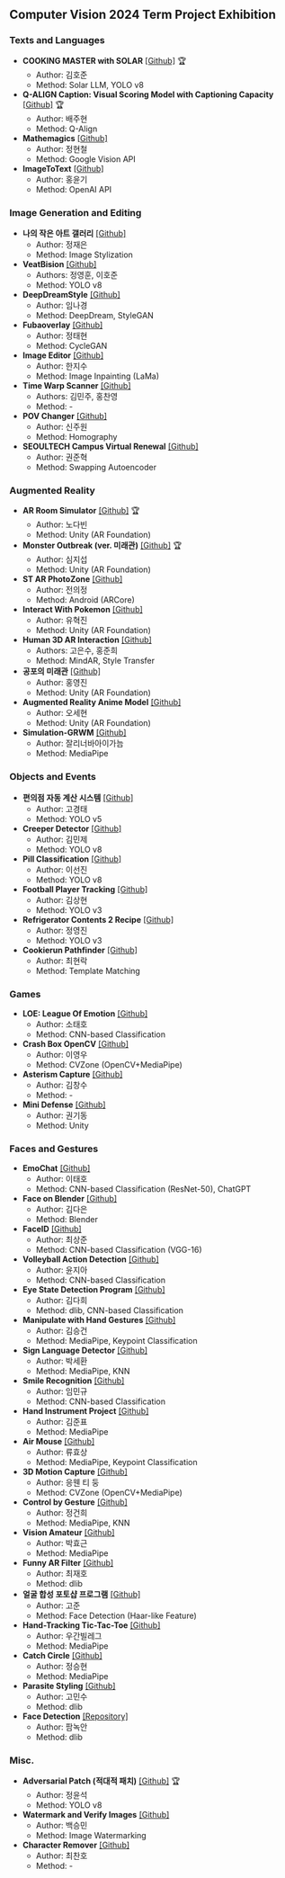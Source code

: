 ## Computer Vision 2024 Term Project Exhibition

### Texts and Languages
* **COOKING MASTER with SOLAR** [[Github]](https://github.com/Hxjxxn95/COOKING-MASTER-with-SOLAR) 🏆
  * Author: 김호준
  * Method: Solar LLM, YOLO v8
* **Q-ALIGN Caption: Visual Scoring Model with Captioning Capacity** [[Github]](https://github.com/qowngus33/q-align-caption) 🏆
  * Author: 배주현
  * Method: Q-Align
* **Mathemagics** [[Github]](https://github.com/Jung-H-C/Mathemagics)
  * Author: 정현철
  * Method: Google Vision API
* **ImageToText** [[Github]](https://github.com/Hongyooungi/ImageToText)
  * Author: 홍윤기
  * Method: OpenAI API



### Image Generation and Editing
* **나의 작은 아트 갤러리** [[Github]](https://github.com/jaeeun225/Artistic_Style_Transfer)
  * Author: 정재은
  * Method: Image Stylization
* **VeatBision** [[Github]](https://github.com/younghun1124/VeatBision.git)
  * Authors: 정영훈, 이호준
  * Method: YOLO v8
* **DeepDreamStyle** [[Github]](https://github.com/shfnqkdlfjtm/DeepDreamStyle)
  * Author: 임나경
  * Method: DeepDream, StyleGAN
* **Fubaoverlay** [[Github]](https://github.com/sweetburble/Fubaoverlay)
  * Author: 정태현
  * Method: CycleGAN
* **Image Editor** [[Github]](https://github.com/Jisu0528/ImageEditor)
  * Author: 한지수
  * Method: Image Inpainting (LaMa)
* **Time Warp Scanner** [[Github]](https://github.com/wgdcwd/TimeWarpScanner)
  * Authors: 김민주, 홍찬영
  * Method: -
* **POV Changer** [[Github]](https://github.com/CeiSei/POV_Changer)
  * Author: 신주원
  * Method: Homography
* **SEOULTECH Campus Virtual Renewal** [[Github]](https://github.com/jundoopop/swapping-autoencoder-pytorch)
  * Author: 권준혁
  * Method: Swapping Autoencoder



### Augmented Reality
* **AR Room Simulator** [[Github]](https://github.com/nodb/ARRoomSimulator) 🏆
  * Author: 노다빈
  * Method: Unity (AR Foundation)
* **Monster Outbreak (ver. 미래관)** [[Github]](https://github.com/JisubShim/Monster_Outbreak-AR) 🏆
  * Author: 심지섭
  * Method: Unity (AR Foundation)
* **ST AR PhotoZone** [[Github]](https://github.com/STPhotoZone/photoZone)
  * Author: 전의정
  * Method: Android (ARCore)
* **Interact With Pokemon** [[Github]](https://github.com/yhj0329/InteractWithPokemon)
  * Author: 유혁진
  * Method: Unity (AR Foundation)
* **Human 3D AR Interaction** [[Github]](https://github.com/skdltn210/Human-3D-AR-Interaction )
  * Authors: 고은수, 홍준희
  * Method: MindAR, Style Transfer
* **공포의 미래관** [[Github]](https://github.com/KimximyaFan/Horror-Mirae-Hall)
  * Author: 홍영진
  * Method: Unity (AR Foundation)
* **Augmented Reality Anime Model** [[Github]](https://github.com/Kumauma/AnimeModel-with-AR.git)
  * Author: 오세현
  * Method: Unity (AR Foundation)
* **Simulation-GRWM** [[Github]](https://github.com/aikozvezda/Simulation-GRWM)
  * Author: 잘리너바아이가늠
  * Method: MediaPipe



### Objects and Events
* **편의점 자동 계산 시스템** [[Github]](https://github.com/kraftenty/cvs-auto-checkout-system)
  * Author: 고경태
  * Method: YOLO v5
* **Creeper Detector** [[Github]](https://github.com/Timeshifts/Creeper_Detector)
  * Author: 김민제
  * Method: YOLO v8
* **Pill Classification** [[Github]](https://github.com/SJ-1011/Pill_Data)
  * Author: 이선진
  * Method: YOLO v8
* **Football Player Tracking** [[Github]](https://github.com/HLife15/CV_Football_Players_Tracking)
  * Author: 김상현
  * Method: YOLO v3
* **Refrigerator Contents 2 Recipe** [[Github]](https://github.com/jyj7652/Refrigerator2recipe)
  * Author: 정영진
  * Method: YOLO v3
* **Cookierun Pathfinder** [[Github]](https://github.com/goes00/Cookierun_Pathfinder)
  * Author: 최현락
  * Method: Template Matching



### Games
* **LOE: League Of Emotion** [[Github]](https://github.com/SoTaeHo/LOE-LeagueOfEmotion/tree/main)
  * Author: 소태호
  * Method: CNN-based Classification
* **Crash Box OpenCV** [[Github]](https://github.com/ywoolee/Crash_Box_openCV)
  * Author: 이영우
  * Method: CVZone (OpenCV+MediaPipe)
* **Asterism Capture** [[Github]](https://github.com/andrew0416/AsterismCapture)
  * Author: 김창수
  * Method: -
* **Mini Defense** [[Github]](https://github.com/gidongkwon/mini-defense)
  * Author: 권기동
  * Method: Unity



### Faces and Gestures
* **EmoChat** [[Github]](https://github.com/singsingsing3/EmoChat-detecting-your-Emotion-with-cam-and-ChatBot-AI-)
  * Author: 이태호
  * Method: CNN-based Classification (ResNet-50), ChatGPT
* **Face on Blender** [[Github]](https://github.com/KimDa99/FaceOn_Blender)
  * Author: 김다은
  * Method: Blender
* **FaceID** [[Github]](https://github.com/ajbuwidnnfjwj/FaceID)
  * Author: 최상준
  * Method: CNN-based Classification (VGG-16)
* **Volleyball Action Detection** [[Github]](https://github.com/JIAYOOON/Volleyball-Action-Detection)
  * Author: 윤지아
  * Method: CNN-based Classification
* **Eye State Detection Program** [[Github]](https://github.com/kdhhirlaekgml/closed-eyes-selecter)
  * Author: 김다희
  * Method: dlib, CNN-based Classification
* **Manipulate with Hand Gestures** [[Github]](https://github.com/wingun322/Manipulate-with-hand-gestures)
  * Author: 김승건
  * Method: MediaPipe, Keypoint Classification
* **Sign Language Detector** [[Github]](https://github.com/sehwan12/signLang)
  * Author: 박세환
  * Method: MediaPipe, KNN
* **Smile Recognition** [[Github]](https://github.com/limstinger/Smile_Recognition)
  * Author: 임민규
  * Method: CNN-based Classification
* **Hand Instrument Project** [[Github]](https://github.com/jejune86/Hand_Instrument)
  * Author: 김준표
  * Method: MediaPipe
* **Air Mouse** [[Github]](https://github.com/hje1072/Air_Mouse-)
  * Author: 류효상
  * Method: MediaPipe, Keypoint Classification
* **3D Motion Capture** [[Github]](https://github.com/yunee19/3D-Motion-Capture)
  * Author: 응웬 티 둥
  * Method: CVZone (OpenCV+MediaPipe)
* **Control by Gesture** [[Github]](https://github.com/starvvolf/ControlByGesture)
  * Author: 정건희
  * Method: MediaPipe, KNN
* **Vision Amateur** [[Github]](https://github.com/hyotaime/vision-amateur)
  * Author: 박효근
  * Method: MediaPipe
* **Funny AR Filter** [[Github]](https://github.com/Cho1jaeho/funnyface_AR_filter)
  * Author: 최재호
  * Method: dlib
* **얼굴 합성 포토샵 프로그램** [[Github]](https://github.com/kohjun/Face-Overlay-Photoshop)   
  * Author: 고준
  * Method: Face Detection (Haar-like Feature)
* **Hand-Tracking Tic-Tac-Toe** [[Github]](https://github.com/UUG4N4A1/Computer-Vision-assignments/tree/main/Hand-Tracking%20TicTacToe)
  * Author: 우간빌레그
  * Method: MediaPipe
* **Catch Circle** [[Github]](https://github.com/b0v0d/Catch-Circle)
  * Author: 정승현
  * Method: MediaPipe
* **Parasite Styling** [[Github]](https://github.com/illboi1/parasite-styling)
  * Author: 고민수
  * Method: dlib
* **Face Detection** [[Repository]](-)
  * Author: 팜녹안
  * Method: dlib



### Misc.
* **Adversarial Patch (적대적 패치)** [[Github]](https://github.com/seokkkkkk/Adversarial-Patch-Attack-Implemetaion-Include-Ensemble-Attack) 🏆
  * Author: 정윤석
  * Method: YOLO v8
* **Watermark and Verify Images** [[Github]](https://github.com/st-min/Watermark_and_Verify_Images)
  * Author: 백승민
  * Method: Image Watermarking
* **Character Remover** [[Github]](https://github.com/nw9233fr2864/CharacterRemover)
  * Author: 최찬호
  * Method: -
